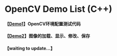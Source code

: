# OpenCV Demo List (C++)

#### 【[Demo1](https://github.com/x-jeff/OpenCV_Code_Demo/tree/master/Demo1)】OpenCV环境配置测试代码

#### 【[Demo2](https://github.com/x-jeff/OpenCV_Code_Demo/tree/master/Demo2)】图像的加载、显示、修改、保存

#### 【waiting to update...】